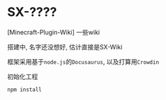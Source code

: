 # SX-????

[Minecraft-Plugin-Wiki] 一些wiki

搭建中, 名字还没想好, 估计直接是SX-Wiki

框架采用基于`node.js`的`Docusaurus`, 以及打算用`Crowdin`

初始化工程
```
npm install
```
